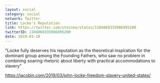 ```yaml
---
layout: social
category: social
network: Twitter
title: Locke's Reputation
link: https://twitter.com/steinea/status/1104868335986995200
twitterID: 1104868335986995200
date: 2019-03-10
---
```


"Locke fully deserves his reputation as the theoretical inspiration for the dominant group among the Founding Fathers, who saw no problem in combining soaring rhetoric about liberty with practical accommodations to slavery"

<https://jacobin.com/2019/03/john-locke-freedom-slavery-united-states/>
